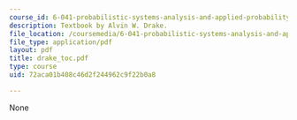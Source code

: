 ```yaml
---
course_id: 6-041-probabilistic-systems-analysis-and-applied-probability-spring-2006
description: Textbook by Alvin W. Drake.
file_location: /coursemedia/6-041-probabilistic-systems-analysis-and-applied-probability-spring-2006/72aca01b408c46d2f244962c9f22b0a8_drake_toc.pdf
file_type: application/pdf
layout: pdf
title: drake_toc.pdf
type: course
uid: 72aca01b408c46d2f244962c9f22b0a8

---
```

None